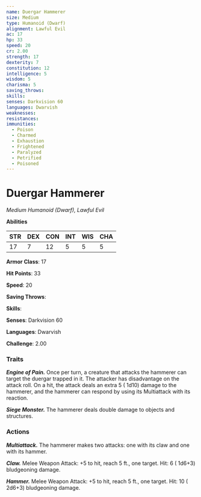 ```yaml
---
name: Duergar Hammerer
size: Medium
type: Humanoid (Dwarf)
alignment: Lawful Evil
ac: 17
hp: 33
speed: 20
cr: 2.00
strength: 17
dexterity: 7
constitution: 12
intelligence: 5
wisdom: 5
charisma: 5
saving_throws: 
skills: 
senses: Darkvision 60
languages: Dwarvish
weaknesses:
resistances:
immunities:
  - Poison
  - Charmed
  - Exhaustion
  - Frightened
  - Paralyzed
  - Petrified
  - Poisoned
---
```


# Duergar Hammerer

*Medium Humanoid (Dwarf), Lawful Evil*

**Abilities**

| STR | DEX | CON | INT | WIS | CHA |
| --- | --- | --- | --- | --- | --- |
| 17 | 7 | 12 | 5 | 5 | 5 |

**Armor Class**: 17

**Hit Points**: 33

**Speed**: 20

**Saving Throws**: 

**Skills**: 

**Senses**: Darkvision 60

**Languages**: Dwarvish

**Challenge**: 2.00


### Traits
***Engine of Pain.*** Once per turn, a creature that attacks the hammerer can target the duergar trapped in it. The attacker has disadvantage on the attack roll. On a hit, the attack deals an extra 5 ( 1d10) damage to the hammerer, and the hammerer can respond by using its Multiattack with its reaction.

***Siege Monster.*** The hammerer deals double damage to objects and structures.


### Actions
***Multiattack.*** The hammerer makes two attacks: one with its claw and one with its hammer.

***Claw.*** Melee Weapon Attack:  +5 to hit, reach 5 ft., one target. Hit: 6 ( 1d6+3) bludgeoning damage.

***Hammer.*** Melee Weapon Attack:  +5 to hit, reach 5 ft., one target. Hit: 10 ( 2d6+3) bludgeoning damage.


